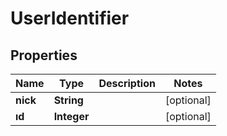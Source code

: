 
# UserIdentifier

## Properties
Name | Type | Description | Notes
------------ | ------------- | ------------- | -------------
**nick** | **String** |  |  [optional]
**ıd** | **Integer** |  |  [optional]



